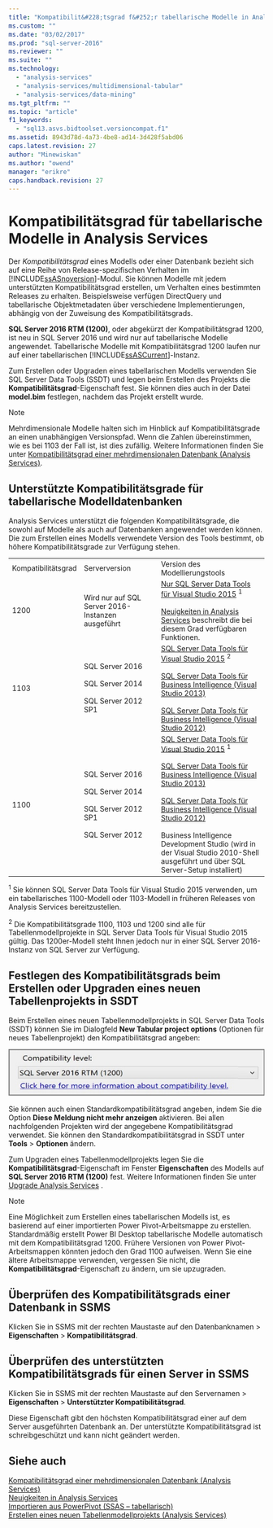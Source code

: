 ```yaml
---
title: "Kompatibilit&#228;tsgrad f&#252;r tabellarische Modelle in Analysis Services | Microsoft Docs"
ms.custom: ""
ms.date: "03/02/2017"
ms.prod: "sql-server-2016"
ms.reviewer: ""
ms.suite: ""
ms.technology: 
  - "analysis-services"
  - "analysis-services/multidimensional-tabular"
  - "analysis-services/data-mining"
ms.tgt_pltfrm: ""
ms.topic: "article"
f1_keywords: 
  - "sql13.asvs.bidtoolset.versioncompat.f1"
ms.assetid: 8943d78d-4a73-4be8-ad14-3d428f5abd06
caps.latest.revision: 27
author: "Minewiskan"
ms.author: "owend"
manager: "erikre"
caps.handback.revision: 27
---
```

# Kompatibilit&#228;tsgrad f&#252;r tabellarische Modelle in Analysis Services
  Der *Kompatibilitätsgrad* eines Modells oder einer Datenbank bezieht sich auf eine Reihe von Release-spezifischen Verhalten im [!INCLUDE[ssASnoversion](../../includes/ssasnoversion-md.md)]-Modul. Sie können Modelle mit jedem unterstützten Kompatibilitätsgrad erstellen, um Verhalten eines bestimmten Releases zu erhalten. Beispielsweise verfügen DirectQuery und tabellarische Objektmetadaten über verschiedene Implementierungen, abhängig von der Zuweisung des Kompatibilitätsgrads.  
  
 **SQL Server 2016 RTM (1200)**, oder abgekürzt der Kompatibilitätsgrad 1200, ist neu in SQL Server 2016 und wird nur auf tabellarische Modelle angewendet.  Tabellarische Modelle mit Kompatibilitätsgrad 1200 laufen nur auf einer tabellarischen [!INCLUDE[ssASCurrent](../../includes/ssascurrent-md.md)]-Instanz.  
  
 Zum Erstellen oder Upgraden eines tabellarischen Modells verwenden Sie SQL Server Data Tools (SSDT) und legen beim Erstellen des Projekts die **Kompatibilitätsgrad**-Eigenschaft fest. Sie können dies auch in der Datei **model.bim** festlegen, nachdem das Projekt erstellt wurde.  
  
> [!NOTE]  
>  Mehrdimensionale Modelle halten sich im Hinblick auf Kompatibilitätsgrade an einen unabhängigen Versionspfad. Wenn die Zahlen übereinstimmen, wie es bei 1103 der Fall ist, ist dies zufällig. Weitere Informationen finden Sie unter [Kompatibilitätsgrad einer mehrdimensionalen Datenbank &#40;Analysis Services&#41;](../../analysis-services/multidimensional-models/compatibility-level-of-a-multidimensional-database-analysis-services.md).  
  
## Unterstützte Kompatibilitätsgrade für tabellarische Modelldatenbanken  
 Analysis Services unterstützt die folgenden Kompatibilitätsgrade, die sowohl auf Modelle als auch auf Datenbanken angewendet werden können.  Die zum Erstellen eines Modells verwendete Version des Tools bestimmt, ob höhere Kompatibilitätsgrade zur Verfügung stehen.  
  
||||  
|-|-|-|  
|Kompatibilitätsgrad|Serverversion|Version des Modellierungstools|  
|1200|Wird nur auf SQL Server 2016-Instanzen ausgeführt|[Nur SQL Server Data Tools für Visual Studio 2015](http://go.microsoft.com/fwlink/?LinkID=690931) <sup>1</sup><br /><br /> [Neuigkeiten in Analysis Services](../../analysis-services/what-s-new-in-analysis-services.md) beschreibt die bei diesem Grad verfügbaren Funktionen.|  
|1103|SQL Server 2016<br /><br /> SQL Server 2014<br /><br /> SQL Server 2012 SP1|[SQL Server Data Tools für Visual Studio 2015](http://go.microsoft.com/fwlink/?LinkID=690931) <sup>2</sup><br /><br /> [SQL Server Data Tools für Business Intelligence (Visual Studio 2013)](https://www.microsoft.com/en-us/download/details.aspx?id=42313)<br /><br /> [SQL Server Data Tools für Business Intelligence (Visual Studio 2012)](http://www.microsoft.com/en-us/download/details.aspx?id=36843)|  
|1100|SQL Server 2016<br /><br /> SQL Server 2014<br /><br /> SQL Server 2012 SP1<br /><br /> SQL Server 2012|[SQL Server Data Tools für Visual Studio 2015](http://go.microsoft.com/fwlink/?LinkID=690931) <sup>1</sup><br /><br /> [SQL Server Data Tools für Business Intelligence (Visual Studio 2013)](https://www.microsoft.com/en-us/download/details.aspx?id=42313)<br /><br /> [SQL Server Data Tools für Business Intelligence (Visual Studio 2012)](http://www.microsoft.com/en-us/download/details.aspx?id=36843)<br /><br /> Business Intelligence Development Studio (wird in der Visual Studio 2010-Shell ausgeführt und über SQL Server-Setup installiert)|  
  
 <sup>1</sup> Sie können SQL Server Data Tools für Visual Studio 2015 verwenden, um ein tabellarisches 1100-Modell oder 1103-Modell in früheren Releases von Analysis Services bereitzustellen.  
  
 <sup>2</sup> Die Kompatibilitätsgrade 1100, 1103 und 1200 sind alle für Tabellenmodellprojekte in SQL Server Data Tools für Visual Studio 2015 gültig. Das 1200er-Modell steht Ihnen jedoch nur in einer SQL Server 2016-Instanz von SQL Server zur Verfügung.  
  
## Festlegen des Kompatibilitätsgrads beim Erstellen oder Upgraden eines neuen Tabellenprojekts in SSDT  
 Beim Erstellen eines neuen Tabellenmodellprojekts in SQL Server Data Tools (SSDT) können Sie im Dialogfeld **New Tabular project options** (Optionen für neues Tabellenprojekt) den Kompatibilitätsgrad angeben:  
  
 ![ssas_tabularproject_compat1200](../../analysis-services/tabular-models/media/ssas-tabularproject-compat1200.jpg "ssas_tabularproject_compat1200")  
  
 Sie können auch einen Standardkompatibilitätsgrad angeben, indem Sie die Option **Diese Meldung nicht mehr anzeigen** aktivieren. Bei allen nachfolgenden Projekten wird der angegebene Kompatibilitätsgrad verwendet. Sie können den Standardkompatibilitätsgrad in SSDT unter **Tools** > **Optionen** ändern.  
  
 Zum Upgraden eines Tabellenmodellprojekts legen Sie die **Kompatibilitätsgrad**-Eigenschaft im Fenster **Eigenschaften** des Modells auf **SQL Server 2016 RTM (1200)** fest.  Weitere Informationen finden Sie unter [Upgrade Analysis Services](../../database-engine/install-windows/upgrade-analysis-services.md) .  
  
> [!NOTE]  
>  Eine Möglichkeit zum Erstellen eines tabellarischen Modells ist, es basierend auf einer importierten Power Pivot-Arbeitsmappe zu erstellen. Standardmäßig erstellt Power BI Desktop tabellarische Modelle automatisch mit dem Kompatibilitätsgrad 1200. Frühere Versionen von Power Pivot-Arbeitsmappen könnten jedoch den Grad 1100 aufweisen. Wenn Sie eine ältere Arbeitsmappe verwenden, vergessen Sie nicht, die **Kompatibilitätsgrad**-Eigenschaft zu ändern, um sie upzugraden.  
  
## Überprüfen des Kompatibilitätsgrads einer Datenbank in SSMS  
 Klicken Sie in SSMS mit der rechten Maustaste auf den Datenbanknamen > **Eigenschaften** > **Kompatibilitätsgrad**.  
  
## Überprüfen des unterstützten Kompatibilitätsgrads für einen Server in SSMS  
 Klicken Sie in SSMS mit der rechten Maustaste auf den Servernamen > **Eigenschaften** > **Unterstützter Kompatibilitätsgrad**.  
  
 Diese Eigenschaft gibt den höchsten Kompatibilitätsgrad einer auf dem Server ausgeführten Datenbank an.  Der unterstützte Kompatibilitätsgrad ist schreibgeschützt und kann nicht geändert werden.  
  
## Siehe auch  
 [Kompatibilitätsgrad einer mehrdimensionalen Datenbank &#40;Analysis Services&#41;](../../analysis-services/multidimensional-models/compatibility-level-of-a-multidimensional-database-analysis-services.md)   
 [Neuigkeiten in Analysis Services](../../analysis-services/what-s-new-in-analysis-services.md)   
 [Importieren aus PowerPivot &#40;SSAS – tabellarisch&#41;](../../analysis-services/tabular-models/import-from-power-pivot-ssas-tabular.md)   
 [Erstellen eines neuen Tabellenmodellprojekts &#40;Analysis Services&#41;](../../analysis-services/tabular-models/create-a-new-tabular-model-project-analysis-services.md)  
  
  